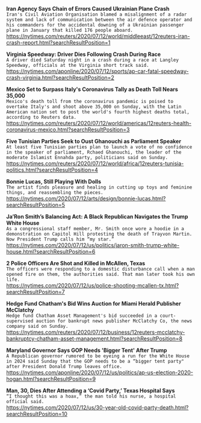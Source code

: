 **Iran Agency Says Chain of Errors Caused Ukrainian Plane Crash**\
`Iran's Civil Aviation Organisation blamed a misalignment of a radar system and lack of communication between the air defence operator and his commanders for the accidental downing of a Ukrainian passenger plane in January that killed 176 people aboard.`\
https://nytimes.com/reuters/2020/07/12/world/middleeast/12reuters-iran-crash-report.html?searchResultPosition=1

**Virginia Speedway: Driver Dies Following Crash During Race**\
`A driver died Saturday night in a crash during a race at Langley Speedway, officials at the Virginia short track said.`\
https://nytimes.com/aponline/2020/07/12/sports/ap-car-fatal-speedway-crash-virginia.html?searchResultPosition=2

**Mexico Set to Surpass Italy's Coronavirus Tally as Death Toll Nears 35,000**\
`Mexico's death toll from the coronavirus pandemic is poised to overtake Italy's and shoot above 35,000 on Sunday, with the Latin American nation set to post the world's fourth highest deaths total, according to Reuters data.`\
https://nytimes.com/reuters/2020/07/12/world/americas/12reuters-health-coronavirus-mexico.html?searchResultPosition=3

**Five Tunisian Parties Seek to Oust Ghanouchi as Parliament Speaker**\
`At least five Tunisian parties plan to launch a vote of no confidence in the speaker of parliament, Rchaed Ghanouchi, the leader of the moderate Islamist Ennahda party, politicians said on Sunday.`\
https://nytimes.com/reuters/2020/07/12/world/africa/12reuters-tunisia-politics.html?searchResultPosition=4

**Bonnie Lucas, Still Playing With Dolls**\
`The artist finds pleasure and healing in cutting up toys and feminine things, and reassembling the pieces.`\
https://nytimes.com/2020/07/12/arts/design/bonnie-lucas.html?searchResultPosition=5

**Ja’Ron Smith’s Balancing Act: A Black Republican Navigates the Trump White House**\
`As a congressional staff member, Mr. Smith once wore a hoodie in a demonstration on Capitol Hill protesting the death of Trayvon Martin. Now President Trump calls him “my star.”`\
https://nytimes.com/2020/07/12/us/politics/jaron-smith-trump-white-house.html?searchResultPosition=6

**2 Police Officers Are Shot and Killed in McAllen, Texas**\
`The officers were responding to a domestic disturbance call when a man opened fire on them, the authorities said. That man later took his own life.`\
https://nytimes.com/2020/07/12/us/police-shooting-mcallen-tx.html?searchResultPosition=7

**Hedge Fund Chatham's Bid Wins Auction for Miami Herald Publisher McClatchy**\
`Hedge fund Chatham Asset Management's bid succeeded in a court-supervised auction for bankrupt news publisher McClatchy Co, the news company said on Sunday.`\
https://nytimes.com/reuters/2020/07/12/business/12reuters-mcclatchy-bankruptcy-chatham-asset-management.html?searchResultPosition=8

**Maryland Governor Says GOP Needs 'Bigger Tent' After Trump**\
`A Republican governor rumored to be eyeing a run for the White House in 2024 said Sunday that the GOP needs to be a “bigger tent party" after President Donald Trump leaves office.`\
https://nytimes.com/aponline/2020/07/12/us/politics/ap-us-election-2020-hogan.html?searchResultPosition=9

**Man, 30, Dies After Attending a ‘Covid Party,’ Texas Hospital Says**\
`“I thought this was a hoax,” the man told his nurse, a hospital official said.`\
https://nytimes.com/2020/07/12/us/30-year-old-covid-party-death.html?searchResultPosition=10

